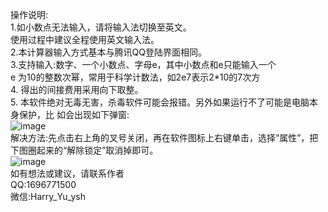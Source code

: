 操作说明:  
1.如小数点无法输入，请将输入法切换至英文。  
使用过程中建议全程使用英文输入法。  
2.本计算器输入方式基本与腾讯QQ登陆界面相同。  
3.支持输入:数字、一个小数点、字母e，其中小数点和e只能输入一个  
e 为10的整数次幂，常用于科学计数法，如2e7表示2*10的7次方  
4. 得出的间接费用采用向下取整。  
5. 本软件绝对无毒无害，杀毒软件可能会报错。另外如果运行不了可能是电脑本身保护，比
如会出现如下弹窗:  
![image](https://github.com/user-attachments/assets/0cf0d833-687a-41f5-a167-44d243f57e6e)  
解决方法:先点击右上角的叉号关闭，再在软件图标上右键单击，选择“属性”，把下图圈起来的“解除锁定”取消掉即可。  
![image](https://github.com/user-attachments/assets/00f64c8a-578b-475f-9af0-5a3d65431b4c)  
如有想法或建议，请联系作者  
QQ:1696771500  
微信:Harry_Yu_ysh  



